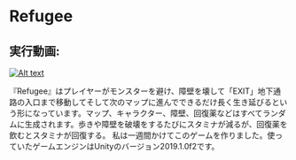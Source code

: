 # Refugee

## 実行動画:

[![Alt text](https://img.youtube.com/vi/rnGhoVY4pks/0.jpg)](https://www.youtube.com/watch?v=rnGhoVY4pks)

『Refugee』はプレイヤーがモンスターを避け、障壁を壊して「EXIT」地下通路の入口まで移動してそして次のマップに進んでできるだけ長く生き延びるという形になっています。マップ、キャラクター、障壁、回復薬などはすべてランダムに生成されます。歩きや障壁を破壊をするたびにスタミナが減るが、回復薬を飲むとスタミナが回復する。 私は一週間かけてこのゲームを作りました。使っていたゲームエンジンはUnityのバージョン2019.1.0f2です。
